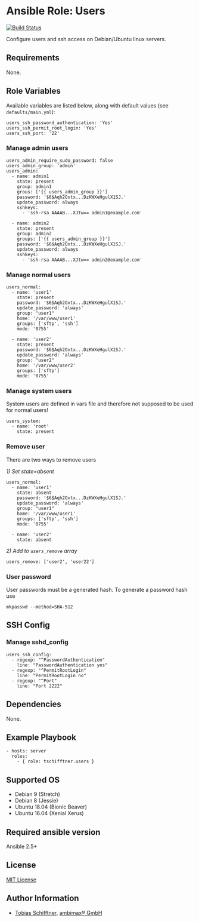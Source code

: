 # Ansible Role: Users

[![Build Status](https://travis-ci.org/tschifftner/ansible-role-users.svg)](https://travis-ci.org/tschifftner/ansible-role-users)

Configure users and ssh access on Debian/Ubuntu linux servers.

## Requirements

None.

## Role Variables

Available variables are listed below, along with default values (see `defaults/main.yml`):

```
users_ssh_password_authentication: 'Yes'
users_ssh_permit_root_login: 'Yes'
users_ssh_port: '22'
```

### Manage admin users

```
users_admin_require_sudo_password: false
users_admin_group: 'admin'
users_admin:
  - name: admin1
    state: present
    group: admin1
    grous: ['{{ users_admin_group }}']
    password: '$6$Aqh2Oxtx...DzKWXeHgulX1SJ.'
    update_password: always
    sshkeys:
      - 'ssh-rsa AAAAB...XJtw== admin1@example.com'

  - name: admin2
    state: present
    group: admin2
    groups: ['{{ users_admin_group }}']
    password: '$6$Aqh2Oxtx...DzKWXeHgulX1SJ.'
    update_password: always
    sshkeys:
      - 'ssh-rsa AAAAB...XJtw== admin2@example.com'
```

### Manage normal users

```
users_normal:
  - name: 'user1'
    state: present
    password: '$6$Aqh2Oxtx...DzKWXeHgulX1SJ.'
    update_password: 'always'
    group: "user1"
    home: '/var/www/user1'
    groups: ['sftp', 'ssh']
    mode: '0755'

  - name: 'user2'
    state: present
    password: '$6$Aqh2Oxtx...DzKWXeHgulX1SJ.'
    update_password: 'always'
    group: "user2"
    home: '/var/www/user2'
    groups: ['sftp']
    mode: '0755'
```

### Manage system users

System users are defined in vars file and therefore not supposed to be used for normal users!

```
users_system:
  - name: 'root'
    state: present
```

### Remove user

There are two ways to remove users

_1) Set state=absent_

```
users_normal:
  - name: 'user1'
    state: absent
    password: '$6$Aqh2Oxtx...DzKWXeHgulX1SJ.'
    update_password: 'always'
    group: "user1"
    home: '/var/www/user1'
    groups: ['sftp', 'ssh']
    mode: '0755'

  - name: 'user2'
    state: absent
```

_2) Add to ```users_remove``` array_

```
users_remove: ['user2', 'user22']
```

### User password

User passwords must be a generated hash. To generate a password hash use

```
mkpasswd --method=SHA-512
```

## SSH Config

### Manage sshd_config

```
users_ssh_config:
  - regexp: "^PasswordAuthentication"
    line: "PasswordAuthentication yes"
  - regexp: "^PermitRootLogin"
    line: "PermitRootLogin no"
  - regexp: "^Port"
    line: "Port 2222"
```

## Dependencies

None.

## Example Playbook

    - hosts: server
      roles:
        - { role: tschifftner.users }

## Supported OS

 - Debian 9 (Stretch)
 - Debian 8 (Jessie)
 - Ubuntu 18.04 (Bionic Beaver)
 - Ubuntu 16.04 (Xenial Xerus)
 
## Required ansible version

Ansible 2.5+

## License

[MIT License](http://choosealicense.com/licenses/mit/)

## Author Information

 - [Tobias Schifftner](https://twitter.com/tschifftner), [ambimax® GmbH](https://www.ambimax.de)